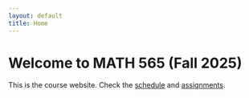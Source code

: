 ```yaml
---
layout: default
title: Home
---
```


# Welcome to MATH 565 (Fall 2025)

This is the course website. Check the [schedule](schedule.md) and [assignments](assignments/hw1.md).
